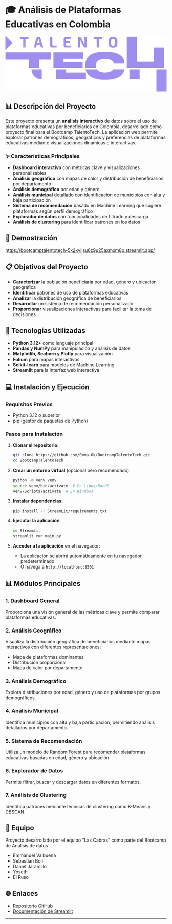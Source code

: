 # 🎓 Análisis de Plataformas Educativas en Colombia

![Bootcamp](https://raw.githubusercontent.com/Emma-Ok/BootcampTalentoTech/main/logoMorado-famitpYi.png)

## 📊 Descripción del Proyecto

Este proyecto presenta un **análisis interactivo** de datos sobre el uso de plataformas educativas por beneficiarios en Colombia, desarrollado como proyecto final para el Bootcamp TalentoTech. La aplicación web permite explorar patrones demográficos, geográficos y preferencias de plataformas educativas mediante visualizaciones dinámicas e interactivas.

### ✨ Características Principales

- **Dashboard interactivo** con métricas clave y visualizaciones personalizables
- **Análisis geográfico** con mapas de calor y distribución de beneficiarios por departamento
- **Análisis demográfico** por edad y género
- **Análisis municipal** detallado con identificación de municipios con alta y baja participación
- **Sistema de recomendación** basado en Machine Learning que sugiere plataformas según perfil demográfico
- **Explorador de datos** con funcionalidades de filtrado y descarga
- **Análisis de clustering** para identificar patrones en los datos

## 🚀 Demostración

https://bootcamptalentotech-5x2xyljsu6z9u25axmxm8o.streamlit.app/

## 📋 Objetivos del Proyecto

- **Caracterizar** la población beneficiaria por edad, género y ubicación geográfica
- **Identificar** patrones de uso de plataformas educativas
- **Analizar** la distribución geográfica de beneficiarios
- **Desarrollar** un sistema de recomendación personalizado
- **Proporcionar** visualizaciones interactivas para facilitar la toma de decisiones

## 🔧 Tecnologías Utilizadas

- **Python 3.12+** como lenguaje principal
- **Pandas y NumPy** para manipulación y análisis de datos
- **Matplotlib, Seaborn y Plotly** para visualización
- **Folium** para mapas interactivos
- **Scikit-learn** para modelos de Machine Learning
- **Streamlit** para la interfaz web interactiva

## 💻 Instalación y Ejecución

### Requisitos Previos

- Python 3.12 o superior
- pip (gestor de paquetes de Python)

### Pasos para Instalación

1. **Clonar el repositorio**:
   ```bash
   git clone https://github.com/Emma-Ok/BootcampTalentoTech.git
   cd BootcampTalentoTech
   ```

2. **Crear un entorno virtual** (opcional pero recomendado):
   ```bash
   python -m venv venv
   source venv/bin/activate  # En Linux/MacOS
   venv\Scripts\activate  # En Windows
   ```

3. **Instalar dependencias**:
   ```bash
   pip install -r StreamLit/requirements.txt
   ```

4. **Ejecutar la aplicación**:
   ```bash
   cd StreamLit
   streamlit run main.py
   ```

5. **Acceder a la aplicación** en el navegador:
   - La aplicación se abrirá automáticamente en tu navegador predeterminado
   - O navega a `http://localhost:8501`

## 📊 Módulos Principales

### 1. Dashboard General
Proporciona una visión general de las métricas clave y permite comparar plataformas educativas.

### 2. Análisis Geográfico
Visualiza la distribución geográfica de beneficiarios mediante mapas interactivos con diferentes representaciones:
- Mapa de plataformas dominantes
- Distribución proporcional
- Mapa de calor por departamento

### 3. Análisis Demográfico
Explora distribuciones por edad, género y uso de plataformas por grupos demográficos.

### 4. Análisis Municipal
Identifica municipios con alta y baja participación, permitiendo análisis detallados por departamento.

### 5. Sistema de Recomendación
Utiliza un modelo de Random Forest para recomendar plataformas educativas basadas en edad, género y ubicación.

### 6. Explorador de Datos
Permite filtrar, buscar y descargar datos en diferentes formatos.

### 7. Análisis de Clustering
Identifica patrones mediante técnicas de clustering como K-Means y DBSCAN.

## 👥 Equipo

Proyecto desarrollado por el equipo "Las Cabras" como parte del Bootcamp de Analisis de datos
- Emmanuel Valbuena
- Sebastian Boli
- Daniel Jaramillo
- Yoseth
- El Ruso

## 🌐 Enlaces

- [Repositorio GitHub](https://github.com/Emma-Ok/BootcampTalentoTech)
- [Documentación de Streamlit](https://docs.streamlit.io/)

---
